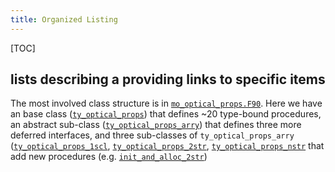 ```yaml
---
title: Organized Listing
---
```


[TOC]

## lists describing a providing links to specific items

The most involved class structure is in [`mo_optical_props.F90`]. Here we have an  base class ([`ty_optical_props`]) that defines ~20 type-bound procedures, an abstract sub-class ([`ty_optical_props_arry`]) that defines three more deferred interfaces, and three sub-classes of `ty_optical_props_arry` ([`ty_optical_props_1scl`], [`ty_optical_props_2str`], [`ty_optical_props_nstr`] that add new procedures (e.g. [`init_and_alloc_2str`])

[`mo_optical_props.F90`]: ../module/mo_optical_props.html
[`ty_optical_props`]: ../type/ty_optical_props.html
[`ty_optical_props_arry`]: ../type/ty_optical_props_arry.html
[`ty_optical_props_1scl`]: ../type/ty_optical_props_1scl.html
[`ty_optical_props_2str`]: ../type/ty_optical_props_2str.html
[`ty_optical_props_nstr`]: ../type/ty_optical_props_nstr.html
[`init_and_alloc_2str`]: ../proc/init_and_alloc_2str.html